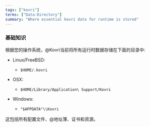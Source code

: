 ```yaml
---
tags: ["kovri"]
terms: ["Data-Directory"]
summary: "Where essential kovri data for runtime is stored"
---
```


### 基础知识

根据您的操作系统，@Kovri当前将所有运行时数据存储在下面的目录中:

- Linux/FreeBSD:
  - `$HOME/.kovri`

- OSX:
  - `$HOME/Library/Application\ Support/Kovri`

- Windows:
  - `"$APPDATA"\\Kovri`

这包括所有配置文件、@地址薄、证书和资源。